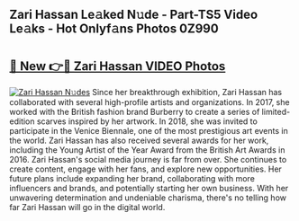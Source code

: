 ## Zari Hassan Le𝚊ked N𝚞de - Part-TS5 Video Le𝚊ks - Hot Onlyf𝚊ns Photos 0Z990

# <h2><a href="http://ac33978.deff.icu/?id=Zari+Hassan">🔗 New 👉🔴 Zari Hassan VIDEO Photos</a></h2>

[![Zari Hassan N𝚞des](https://i.imgur.com/rIISA9y.gif)](http://ac33978.deff.icu/?id=Zari+Hassan)
Since her breakthrough exhibition, Zari Hassan has collaborated with several high-profile artists and organizations. In 2017, she worked with the British fashion brand Burberry to create a series of limited-edition scarves inspired by her artwork. In 2018, she was invited to participate in the Venice Biennale, one of the most prestigious art events in the world. Zari Hassan has also received several awards for her work, including the Young Artist of the Year Award from the British Art Awards in 2016. Zari Hassan's social media journey is far from over. She continues to create content, engage with her fans, and explore new opportunities. Her future plans include expanding her brand, collaborating with more influencers and brands, and potentially starting her own business. With her unwavering determination and undeniable charisma, there's no telling how far Zari Hassan will go in the digital world.
